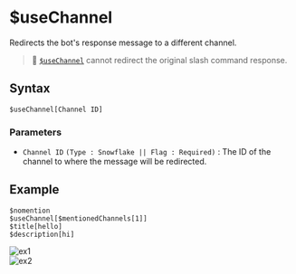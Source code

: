 # $useChannel
Redirects the bot's response message to a different channel.

> 📌 [`$useChannel`](./useChannel.md) cannot redirect the original slash command response.

## Syntax
```
$useChannel[Channel ID]
```

### Parameters
- `Channel ID` `(Type : Snowflake || Flag : Required)` : The ID of the channel to where the message will be redirected.

## Example
```
$nomention
$useChannel[$mentionedChannels[1]]
$title[hello]
$description[hi]
```
![ex1](https://user-images.githubusercontent.com/69215413/125665386-b0458227-97d7-4aaa-9ca8-b1d869245bce.png)\
![ex2](https://user-images.githubusercontent.com/69215413/125665365-ade65a36-0c1e-4e1c-a5c5-ad9929f769bc.png)
